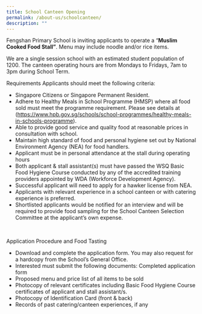 ```yaml
---
title: School Canteen Opening
permalink: /about-us/schoolcanteen/
description: ""
---
```

 Fengshan Primary School is inviting applicants to operate a “**Muslim Cooked Food Stall”**. Menu may include noodle and/or rice items. 

We are a single session school with an estimated student population of 1200. The canteen operating hours are from Mondays to Fridays, 7am to 3pm during School Term. 

Requirements
Applicants should meet the following criteria: 

* Singapore Citizens or Singapore Permanent Resident.
* Adhere to Healthy Meals in School Programme (HMSP) where all food sold must meet the programme requirement. Please see details at (https://www.hpb.gov.sg/schools/school-programmes/healthy-meals-in-schools-programme).
* Able to provide good service and quality food at reasonable prices in consultation with school.
* Maintain high standard of food and personal hygiene set out by National Environment Agency (NEA) for food handlers.
* Applicant must be in personal attendance at the stall during operating hours
* Both applicant &amp; stall assistant(s) must have passed the WSQ Basic Food Hygiene Course conducted by any of the accredited training providers appointed by WDA (Workforce Development Agency).
* Successful applicant will need to apply for a hawker license from NEA.
* Applicants with relevant experience in a school canteen or with catering experience is preferred.
* Shortlisted applicants would be notified for an interview and will be required to provide food sampling for the School Canteen Selection Committee at the applicant’s own expense.  

<br> 

Application Procedure and Food Tasting

* Download and complete the application form. You may also request for a hardcopy from the School’s General Office. 
* Interested must submit the following documents:
Completed application form
* Proposed menu and price list of all items to be sold
* Photocopy of relevant certificates including Basic Food Hygiene Course certificates of applicant and stall assistant/s.
* Photocopy of Identification Card (front &amp; back)
* Records of past catering/canteen experiences, if any